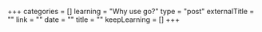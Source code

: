 +++
categories = []
learning = "Why use go?"
type = "post"
externalTitle = ""
link = ""
date = ""
title = ""
keepLearning = []
+++
